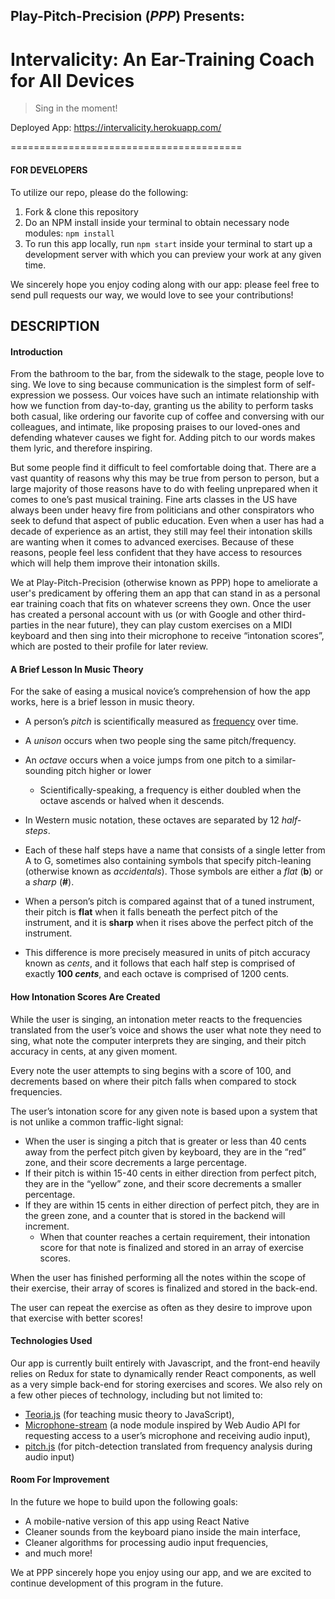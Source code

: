 ## Play-Pitch-Precision (_PPP_) Presents:

# Intervalicity: An Ear-Training Coach for All Devices

> Sing in the moment!

Deployed App: https://intervalicity.herokuapp.com/

========================================

#### FOR DEVELOPERS

To utilize our repo, please do the following:
1. Fork & clone this repository
2. Do an NPM install inside your terminal to obtain necessary node modules: `npm install`
3. To run this app locally, run `npm start` inside your terminal to start up a development server with which you can preview your work at any given time.

We sincerely hope you enjoy coding along with our app:
please feel free to send pull requests our way, we would love to see your contributions!

## DESCRIPTION

#### Introduction

From the bathroom to the bar, from the sidewalk to the stage, people love to sing. We love to sing because communication is the simplest form of self-expression we possess. Our voices have such an intimate relationship with how we function from day-to-day, granting us the ability to perform tasks both casual, like ordering our favorite cup of coffee and conversing with our colleagues, and intimate, like proposing praises to our loved-ones and defending whatever causes we fight for. Adding pitch to our words makes them lyric, and therefore inspiring.

But some people find it difficult to feel comfortable doing that. There are a vast quantity of reasons why this may be true from person to person, but a large majority of those reasons have to do with feeling unprepared when it comes to one’s past musical training. Fine arts classes in the US have always been under heavy fire from politicians and other conspirators who seek to defund that aspect of public education. Even when a user has had a decade of experience as an artist, they still may feel their intonation skills are wanting when it comes to advanced exercises. Because of these reasons, people feel less confident that they have access to resources which will help them improve their intonation skills.

We at Play-Pitch-Precision (otherwise known as PPP) hope to ameliorate a user's predicament by offering them an app that can stand in as a personal ear training coach that fits on whatever screens they own. Once the user has created a personal account with us (or with Google and other third-parties in the near future), they can play custom exercises on a MIDI keyboard and then sing into their microphone to receive “intonation scores”, which are posted to their profile for later review.

#### A Brief Lesson In Music Theory

For the sake of easing a musical novice’s comprehension of how the app works, here is a brief lesson in music theory.
* A person’s *pitch* is scientifically measured as [frequency](https://en.wikipedia.org/wiki/Frequency) over time.
* A *unison* occurs when two people sing the same pitch/frequency.
* An *octave* occurs when a voice jumps from one pitch to a similar-sounding pitch higher or lower
  * Scientifically-speaking, a frequency is either doubled when the octave ascends or halved when it descends.

* In Western music notation, these octaves are separated by 12 *half-steps*.
* Each of these half steps have a name that consists of a single letter from A to G, sometimes also containing symbols that specify pitch-leaning (otherwise known as *accidentals*). Those symbols are either a *flat* (**b**) or a *sharp* (**#**).
* When a person’s pitch is compared against that of a tuned instrument, their pitch is **flat** when it falls beneath the perfect pitch of the instrument, and it is **sharp** when it rises above the perfect pitch of the instrument.
* This difference is more precisely measured in units of pitch accuracy known as *cents*, and it follows that each half step is comprised of exactly **100 _cents_**, and each octave is comprised of 1200 cents.

#### How Intonation Scores Are Created

While the user is singing, an intonation meter reacts to the frequencies translated from the user’s voice and shows the user what note they need to sing, what note the computer interprets they are singing, and their pitch accuracy in cents, at any given moment.

Every note the user attempts to sing begins with a score of 100, and decrements based on where their pitch falls when compared to stock frequencies.

The user’s intonation score for any given note is based upon a system that is not unlike a common traffic-light signal:
* When the user is singing a pitch that is greater or less than 40 cents away from the perfect pitch given by keyboard, they are in the “red” zone, and their score decrements a large percentage.
* If their pitch is within 15-40 cents in either direction from perfect pitch, they are in the “yellow” zone, and their score decrements a smaller percentage.
* If they are within 15 cents in either direction of perfect pitch, they are in the green zone, and a counter that is stored in the backend will increment.
  * When that counter reaches a certain requirement, their intonation score for that note is finalized and stored in an array of exercise scores.

When the user has finished performing all the notes within the scope of their exercise, their array of scores is finalized and stored in the back-end.

The user can repeat the exercise as often as they desire to improve upon that exercise with better scores!

#### Technologies Used

Our app is currently built entirely with Javascript, and the front-end heavily relies on Redux for state to dynamically render React components, as well as a very simple back-end for storing exercises and scores. We also rely on a few other pieces of technology, including but not limited to:
* [Teoria.js](https://github.com/saebekassebil/teoria) (for teaching music theory to JavaScript),
* [Microphone-stream](https://github.com/saebekassebil/microphone-stream) (a node module inspired by Web Audio API for requesting access to a user’s microphone and receiving audio input),
* [pitch.js](https://github.com/audiocogs/pitch.js) (for pitch-detection translated from frequency analysis during audio input)

#### Room For Improvement

In the future we hope to build upon the following goals:
* A mobile-native version of this app using React Native
* Cleaner sounds from the keyboard piano inside the main interface,
* Cleaner algorithms for processing audio input frequencies,
* and much more!

We at PPP sincerely hope you enjoy using our app, and we are excited to continue development of this program in the future.
